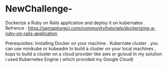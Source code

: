 # NewChallenge-
Dockerize a Ruby on Rails application and deploy it on kubernates .
Refrence : https://semaphoreci.com/community/tutorials/dockerizing-a-ruby-on-rails-application

Prerequisites:
Installing Docker on your machine .
Kubernate cluster .
you can use minikube or kubeadm to build a cluster on your local machines , kops to build a cluster on a cloud provider like aws or gcloud
In my solution i used Kubernetes Engine ( which provided my Google Cloud)
